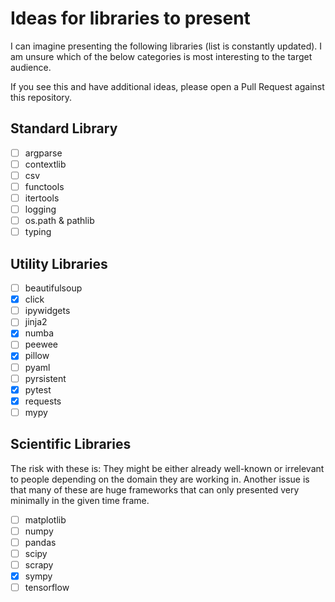 # Ideas for libraries to present

I can imagine presenting the following libraries (list is constantly updated).
I am unsure which of the below categories is most interesting to the target
audience.

If you see this and have additional ideas, please open a Pull Request against
this repository.

## Standard Library

* [ ] argparse
* [ ] contextlib
* [ ] csv
* [ ] functools
* [ ] itertools
* [ ] logging
* [ ] os.path & pathlib
* [ ] typing

## Utility Libraries

* [ ] beautifulsoup
* [x] click
* [ ] ipywidgets
* [ ] jinja2
* [x] numba
* [ ] peewee
* [x] pillow
* [ ] pyaml
* [ ] pyrsistent
* [x] pytest
* [x] requests
* [ ] mypy

## Scientific Libraries

The risk with these is: They might be either already well-known or irrelevant to people depending on the domain they are working in. Another issue is that many of these are huge frameworks that can only presented very minimally in the given time frame.

* [ ] matplotlib
* [ ] numpy
* [ ] pandas
* [ ] scipy
* [ ] scrapy
* [x] sympy
* [ ] tensorflow
